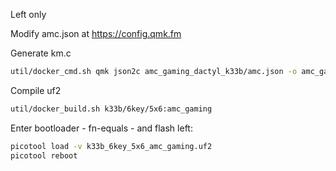 Left only

Modify amc.json at https://config.qmk.fm

Generate km.c
```sh
util/docker_cmd.sh qmk json2c amc_gaming_dactyl_k33b/amc.json -o amc_gaming_dactyl_k33b/km.c
```

Compile uf2
```sh
util/docker_build.sh k33b/6key/5x6:amc_gaming
```

Enter bootloader - fn-equals - and flash left:
```sh
picotool load -v k33b_6key_5x6_amc_gaming.uf2
picotool reboot
```

